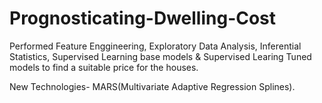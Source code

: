 # Prognosticating-Dwelling-Cost
Performed Feature Enggineering, Exploratory Data Analysis, Inferential Statistics, Supervised Learning base models & Supervised Learing Tuned models to find a suitable price for the houses.

New Technologies- MARS(Multivariate Adaptive Regression Splines).